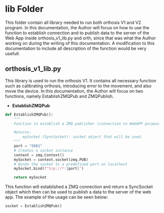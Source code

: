 # lib Folder

This folder contain all library needed to run both orthosis V1 and V2 program. In this documentation, the Author will focus on how to use the function to establish connection and to publish data to the server of the Web App inside orthosis_v1_lib.py and orth, since that was what the Author working on during the writing of this documentation. A modification to this documentation to include all description of the function would be very usefull.

## orthosis_v1_lib.py

This library is used to run the orthosis V1. It contains all necessary function such as calibrating orthosis, introducing error to the movement, and also move the device. In this documentation, the Author will focus on two functions, namely EstablishZMQPub and ZMQPublish.
- **EstablishZMQPub** <br />
```python
def EstablishZMQPub():
    """
    Function to establish a ZMQ publisher (connection to WebAPP purpose).

    Returns:
        mySocket (SyncSocket): socket object that will be used.
    """
    port = "5001"
    # Creates a socket instance
    context = zmq.Context()
    mySocket = context.socket(zmq.PUB)
    # Binds the socket to a predefined port on localhost
    mySocket.bind(f"tcp://*:{port}")

    return mySocket
```

This function will established a ZMQ connection and return a SyncSocket object which then can be used to publish a data to the server of the web app. The example of the usage can be seen below:

```python
socket = EstablishZMQPub()
```




